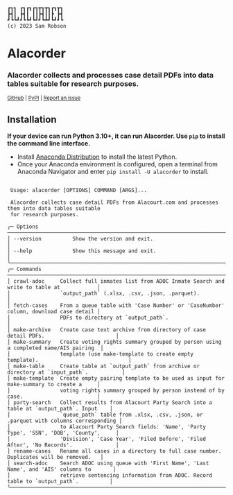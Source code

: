 ```
┏┓┓ ┏┓┏┓┏┓┳┓┳┓┏┓┳┓ 
┣┫┃ ┣┫┃ ┃┃┣┫┃┃┣ ┣┫ 
┛┗┗┛┛┗┗┛┗┛┛┗┻┛┗┛┛┗ 
(c) 2023 Sam Robson
```
# **Alacorder**
### Alacorder collects and processes case detail PDFs into data tables suitable for research purposes.

<sup>[GitHub](https://github.com/sbrobson959/alacorder)  | [PyPI](https://pypi.org/project/alacorder/)     | [Report an issue](mailto:sbrobson@crimson.ua.edu)
</sup>

## **Installation**

**If your device can run Python 3.10+, it can run Alacorder. Use `pip` to install the command line interface.**

* Install [Anaconda Distribution](https://www.anaconda.com/products/distribution) to install the latest Python.
* Once your Anaconda environment is configured, open a terminal from Anaconda Navigator and enter `pip install -U alacorder` to install.

```
                                                                                                     
 Usage: alacorder [OPTIONS] COMMAND [ARGS]...                                                        
                                                                                                     
 Alacorder collects case detail PDFs from Alacourt.com and processes them into data tables suitable  
 for research purposes.                                                                              
                                                                                                     
╭─ Options ─────────────────────────────────────────────────────────────────────────────────────────╮
│ --version          Show the version and exit.                                                     │
│ --help             Show this message and exit.                                                    │
╰───────────────────────────────────────────────────────────────────────────────────────────────────╯
╭─ Commands ────────────────────────────────────────────────────────────────────────────────────────╮
│ crawl-adoc     Collect full inmates list from ADOC Inmate Search and write to table at            │
│                `output_path` (.xlsx, .csv, .json, .parquet).                                      │
│ fetch-cases    From a queue table with 'Case Number' or 'CaseNumber' column, download case detail │
│                PDFs to directory at `output_path`.                                                │
│ make-archive   Create case text archive from directory of case detail PDFs.                       │
│ make-summary   Create voting rights summary grouped by person using a completed name/AIS pairing  │
│                template (use make-template to create empty template).                             │
│ make-table     Create table at `output_path` from archive or directory at `input_path`.           │
│ make-template  Create empty pairing template to be used as input for make-summary to create a     │
│                voting rights summary grouped by person instead of by case.                        │
│ party-search   Collect results from Alacourt Party Search into a table at `output_path`. Input    │
│                `queue_path` table from .xlsx, .csv, .json, or .parquet with columns corresponding │
│                to Alacourt Party Search fields: 'Name', 'Party Type', 'SSN', 'DOB', 'County',     │
│                'Division', 'Case Year', 'Filed Before', 'Filed After', 'No Records'.              │
│ rename-cases   Rename all cases in a directory to full case number. Duplicates will be removed.   │
│ search-adoc    Search ADOC using queue with 'First Name', 'Last Name', and 'AIS' columns to       │
│                retrieve sentencing information from ADOC. Record table to `output_path`.          │
╰───────────────────────────────────────────────────────────────────────────────────────────────────╯

```
